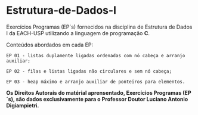 # Estrutura-de-Dados-I
 Exercícios Programas (EP´s) fornecidos na disciplina de Estrutura de Dados I da EACH-USP utilizando a linguagem de programação **C**.

 Conteúdos abordados em cada EP:
 
    EP 01 - listas duplamente ligadas ordenadas com nó cabeça e arranjo auxiliar;

    EP 02 - filas e listas ligadas não circulares e sem nó cabeça;

    EP 03 - heap máximo e arranjo auxiliar de ponteiros para elementos.

**Os Direitos Autorais do matérial aprensentado, Exercícios Programas (EP´s), são dados exclusivamente para o Professor Doutor Luciano Antonio Digiampietri.**
